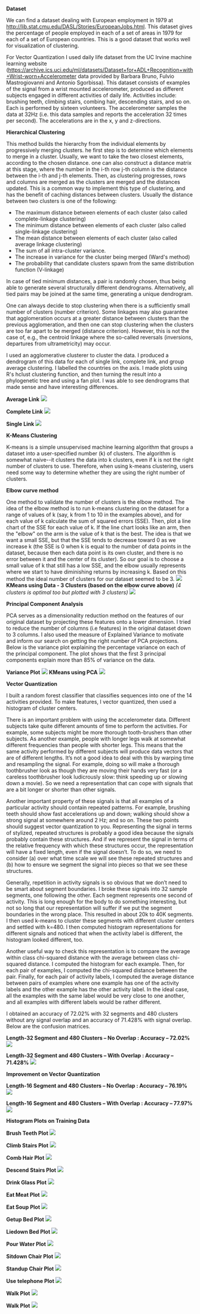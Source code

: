 **Dataset**

We can find a dataset dealing with European employment in 1979 at http://lib.stat.cmu.edu/DASL/Stories/EuropeanJobs.html. This dataset gives the percentage of people employed in each of a set of areas in 1979 for each of a set of European countries. This is a good dataset that works well for visualization of clustering.

For Vector Quantization I used daily life dataset from the UC Irvine machine learning website (https://archive.ics.uci.edu/ml/datasets/Dataset+for+ADL+Recognition+with+Wrist-worn+Accelerometer data provided by Barbara Bruno, Fulvio Mastrogiovanni and Antonio Sgorbissa). This dataset consists of examples of the signal from a wrist mounted accelerometer, produced as different subjects engaged in different activities of daily life. Activities include: brushing teeth, climbing stairs, combing hair, descending stairs, and so on. Each is performed by sixteen volunteers. The accelerometer samples the data at 32Hz (i.e. this data samples and reports the acceleration 32 times per second). The
accelerations are in the x, y and z-directions. 

**Hierarchical Clustering**

This method builds the hierarchy from the individual elements by progressively merging clusters. he first step is to determine which elements to merge in a cluster. Usually, we want to take the two closest elements, according to the chosen distance. one can also construct a distance matrix at this stage, where the number in the i-th row j-th column is the distance between the i-th and j-th elements. Then, as clustering progresses, rows and columns are merged as the clusters are merged and the distances updated. This is a common way to implement this type of clustering, and has the benefit of caching distances between clusters. Usually the distance between two clusters is one of the following:

+ The maximum distance between elements of each cluster (also called complete-linkage clustering)
+ The minimum distance between elements of each cluster (also called single-linkage clustering)
+ The mean distance between elements of each cluster (also called average linkage clustering)
+ The sum of all intra-cluster variance.
+ The increase in variance for the cluster being merged (Ward's method)
+ The probability that candidate clusters spawn from the same distribution function (V-linkage)

In case of tied minimum distances, a pair is randomly chosen, thus being able to generate several structurally different dendrograms. Alternatively, all tied pairs may be joined at the same time, generating a unique dendrogram.

One can always decide to stop clustering when there is a sufficiently small number of clusters (number criterion). Some linkages may also guarantee that agglomeration occurs at a greater distance between clusters than the previous agglomeration, and then one can stop clustering when the clusters are too far apart to be merged (distance criterion). However, this is not the case of, e.g., the centroid linkage where the so-called reversals (inversions, departures from ultrametricity) may occur.

I used an agglomerative clusterer to cluster the data. I produced a dendrogram of this data for each of single link, complete link, and group average clustering. I labelled the countries on the axis. I made plots using R's hclust clustering function, and then turning the result into a phylogenetic tree and using a fan plot. I was able to see dendrograms that made sense and have interesting differences.

**Average Link**
<img src="Dendogram_average.png">

**Complete Link**
<img src="Dendogram_complete.png">

**Single Link**
<img src="Dendogram_single.png">

**K-Means Clustering**

K-means is a simple unsupervised machine learning algorithm that groups a dataset into a user-specified number (k) of clusters. The algorithm is somewhat naive--it clusters the data into k clusters, even if k is not the right number of clusters to use. Therefore, when using k-means clustering, users need some way to determine whether they are using the right number of clusters.

**Elbow curve method**

One method to validate the number of clusters is the elbow method. The idea of the elbow method is to run k-means clustering on the dataset for a range of values of k (say, k from 1 to 10 in the examples above), and for each value of k calculate the sum of squared errors (SSE). Then, plot a line chart of the SSE for each value of k. If the line chart looks like an arm, then the "elbow" on the arm is the value of k that is the best. The idea is that we want a small SSE, but that the SSE tends to decrease toward 0 as we increase k (the SSE is 0 when k is equal to the number of data points in the dataset, because then each data point is its own cluster, and there is no error between it and the center of its cluster). So our goal is to choose a small value of k that still has a low SSE, and the elbow usually represents where we start to have diminishing returns by increasing k. Based on this method the ideal number of clusters for our dataset seemed to be 3.
<img src="elbow_curve.png">
**KMeans using Data - 3 Clusters (based on the elbow curve above)**
*(4 clusters is optimal too but plotted with 3 clusters)*
<img src="KMeans_Plot_1.png">

**Principal Component Analysis**

PCA serves as a dimensionality reduction method on the features of our original dataset by projecting these features onto a lower dimension. I tried to reduce the number of columns (i.e features) in the original dataset down to 3 columns. I also used the measure of Explained Variance to motivate and inform our search on getting the right number of PCA projections. Below is the variance plot explaining the percentage variance on each of the principal component. The plot shows that the first 3 principal components explain more than 85% of variance on the data.

**Variance Plot**
<img src="princomp_variance_plot.png">
**KMeans using PCA**
<img src="KMeans_Plot_2.png"> 

**Vector Quantization**

I built a random forest classifier that classifies sequences into one of the 14 activities provided. To make features, I vector quantized, then used a histogram of cluster centers.

There is an important problem with using the accelerometer data. Different subjects take quite different amounts of time to perform the activities. For example, some subjects might be more thorough tooth-brushers than other subjects. As another example, people with longer legs walk at somewhat different frequencies than people with shorter legs. This means that the same activity performed by different subjects will produce data vectors that are of different lengths. It’s not a good idea to deal with this by warping time and resampling the signal. For example, doing so will make a thorough toothbrusher look as though they are moving their hands very fast (or a careless toothbrusher look ludicrously slow: think speeding up or slowing down a movie). So we need a representation that can cope with signals that are a bit longer or shorter than other signals.

Another important property of these signals is that all examples of a particular activity should contain repeated patterns. For example, brushing teeth should show fast accelerations up and down; walking should show a strong signal at somewhere around 2 Hz; and so on. These two points should suggest vector quantization to you. Representing the signal in terms of stylized, repeated structures is probably a good idea because the signals probably contain these structures. And if we represent the signal in terms of the relative frequency with which these structures occur, the representation will have a fixed length, even if the signal doesn’t. To do so, we need to consider (a) over what time scale we will see these repeated structures and (b) how to ensure we segment the signal into pieces so that we see these structures.

Generally, repetition in activity signals is so obvious that we don’t need to be smart about segment boundaries. I broke these signals into 32 sample segments, one following the other. Each segment represents one second of activity. This is long enough for the body to do something interesting, but not so long that our representation will suffer if we put the segment boundaries in the wrong place. This resulted in about 20k to 40K segments. I then used k-means to cluster these segments with different cluster centers and settled with k=480. I then computed histogram representations for different signals and noticed that when the activity label is different, the histogram looked different, too.

Another useful way to check this representation is to compare the average within class chi-squared distance with the average between class chi-squared distance. I computed the histogram for each example. Then, for each pair of examples, I computed the chi-squared distance between the pair. Finally, for each pair of activity labels, I computed the average distance between pairs of examples where one example has one of the activity labels and the other example has the other activity label. In the ideal case, all the examples with the same label would be very close to one another, and all examples with different labels would be rather different. 

I obtained an accuracy of 72.02% with 32 segments and 480 clusters without any signal overlap and an accuracy of 71.428% with signal overlap. Below are the confusion matrices.

**Length-32 Segment and 480 Clusters – No Overlap : Accuracy – 72.02%**
<img src="mat1.png">

**Length-32 Segment and 480 Clusters – With Overlap : Accuracy – 71.428%**
<img src="mat2.png">

**Improvement on Vector Quantization**

**Length-16 Segment and 480 Clusters – No Overlap : Accuracy – 76.19%**
<img src="mat3.png">

**Length-16 Segment and 480 Clusters – With Overlap : Accuracy – 77.97%**
<img src="mat4.png">

**Histogram Plots on Training Data**

**Brush Teeth Plot**
<img src="brush_teeth_plot.png">

**Climb Stairs Plot**
<img src="climb_stairs_plot.png">

**Comb Hair Plot**
<img src="comb_hair_plot.png">

**Descend Stairs Plot**
<img src="descend_stairs_plot.png">

**Drink Glass Plot**
<img src="drink_glass_plot.png">

**Eat Meat Plot**
<img src="eat_meat_plot.png">

**Eat Soup Plot**
<img src="eat_soup_plot.png">

**Getup Bed Plot**
<img src="getup_bed_plot.png">

**Liedown Bed Plot**
<img src="liedown_bed_plot.png">

**Pour Water Plot**
<img src="pour_water_plot.png">

**Sitdown Chair Plot**
<img src="sitdown_chair_plot.png">

**Standup Chair Plot**
<img src="standup_chair_plot.png">

**Use telephone Plot**
<img src="use_telephone_plot.png">

**Walk Plot**
<img src="walk_plot_1.png">

**Walk Plot**
<img src="walk_plot_2.png">
